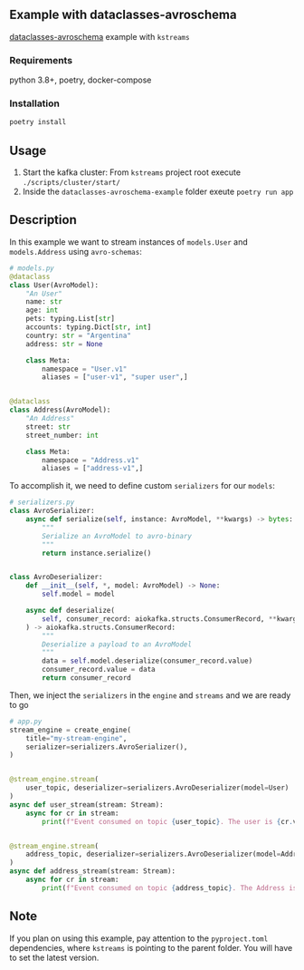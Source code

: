 ## Example with dataclasses-avroschema

[dataclasses-avroschema](https://github.com/marcosschroh/dataclasses-avroschema) example with `kstreams`

### Requirements

python 3.8+, poetry, docker-compose

### Installation

```bash
poetry install
```

## Usage

1. Start the kafka cluster: From `kstreams` project root execute `./scripts/cluster/start/`
2. Inside the `dataclasses-avroschema-example` folder exeute `poetry run app`

## Description

In this example we want to stream instances of `models.User` and `models.Address` using `avro-schemas`:

```python
# models.py
@dataclass
class User(AvroModel):
    "An User"
    name: str
    age: int
    pets: typing.List[str]
    accounts: typing.Dict[str, int]
    country: str = "Argentina"
    address: str = None

    class Meta:
        namespace = "User.v1"
        aliases = ["user-v1", "super user",]


@dataclass
class Address(AvroModel):
    "An Address"
    street: str
    street_number: int

    class Meta:
        namespace = "Address.v1"
        aliases = ["address-v1",]
```

To accomplish it, we need to define custom `serializers` for our `models`:

```python
# serializers.py
class AvroSerializer:
    async def serialize(self, instance: AvroModel, **kwargs) -> bytes:
        """
        Serialize an AvroModel to avro-binary
        """
        return instance.serialize()


class AvroDeserializer:
    def __init__(self, *, model: AvroModel) -> None:
        self.model = model

    async def deserialize(
        self, consumer_record: aiokafka.structs.ConsumerRecord, **kwargs
    ) -> aiokafka.structs.ConsumerRecord:
        """
        Deserialize a payload to an AvroModel
        """
        data = self.model.deserialize(consumer_record.value)
        consumer_record.value = data
        return consumer_record

```

Then, we inject the `serializers` in the `engine` and `streams` and we are ready to go


```python
# app.py
stream_engine = create_engine(
    title="my-stream-engine",
    serializer=serializers.AvroSerializer(),
)


@stream_engine.stream(
    user_topic, deserializer=serializers.AvroDeserializer(model=User)
)
async def user_stream(stream: Stream):
    async for cr in stream:
        print(f"Event consumed on topic {user_topic}. The user is {cr.value}")


@stream_engine.stream(
    address_topic, deserializer=serializers.AvroDeserializer(model=Address)
)
async def address_stream(stream: Stream):
    async for cr in stream:
        print(f"Event consumed on topic {address_topic}. The Address is {cr.value}")
```

## Note

If you plan on using this example, pay attention to the `pyproject.toml` dependencies, where
`kstreams` is pointing to the parent folder. You will have to set the latest version.
